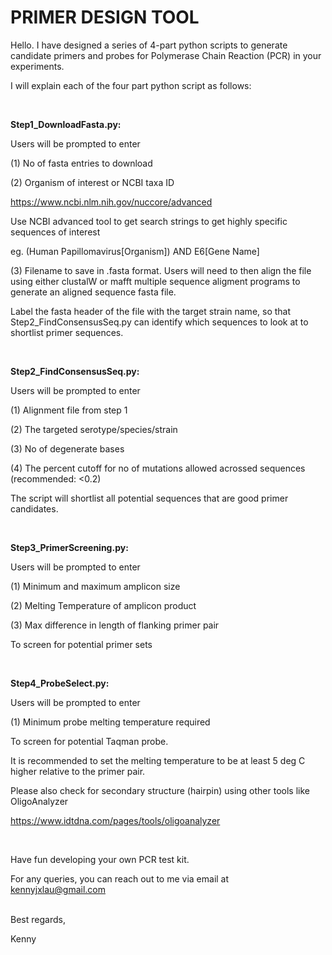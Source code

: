<h1>PRIMER DESIGN TOOL</h1>

Hello. I have designed a series of 4-part python scripts to generate candidate primers and probes for Polymerase Chain Reaction (PCR) in your experiments.

I will explain each of the four part python script as follows:

<br />

**Step1_DownloadFasta.py:**

Users will be prompted to enter 

(1) No of fasta entries to download

(2) Organism of interest or NCBI taxa ID

https://www.ncbi.nlm.nih.gov/nuccore/advanced 

Use NCBI advanced tool to get search strings to get highly specific sequences of interest

eg. (Human Papillomavirus[Organism]) AND E6[Gene Name] 

(3) Filename to save in .fasta format. Users will need to then align the file using either clustalW or mafft multiple sequence aligment programs to generate an aligned sequence fasta file.

Label the fasta header of the file with the target strain name, so that Step2_FindConsensusSeq.py can identify which sequences to look at to shortlist primer sequences.

<br />

**Step2_FindConsensusSeq.py:**

Users will be prompted to enter 

(1) Alignment file from step 1

(2) The targeted serotype/species/strain

(3) No of degenerate bases 

(4) The percent cutoff for no of mutations allowed acrossed sequences (recommended: <0.2)

The script will shortlist all potential sequences that are good primer candidates.

<br />

**Step3_PrimerScreening.py:**

Users will be prompted to enter 

(1) Minimum and maximum amplicon size

(2) Melting Temperature of amplicon product

(3) Max difference in length of flanking primer pair

To screen for potential primer sets

<br />

**Step4_ProbeSelect.py:**

Users will be prompted to enter 

(1) Minimum probe melting temperature required

To screen for potential Taqman probe.

It is recommended to set the melting temperature to be at least 5 deg C higher relative to the primer pair.

Please also check for secondary structure (hairpin) using other tools like OligoAnalyzer

https://www.idtdna.com/pages/tools/oligoanalyzer

<br />

Have fun developing your own PCR test kit.

For any queries, you can reach out to me via email at kennyjxlau@gmail.com


<br />
Best regards,

Kenny

